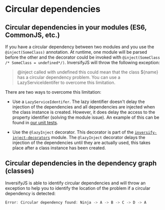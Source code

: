 # Circular dependencies

## Circular dependencies in your modules (ES6, CommonJS, etc.)

If you have a circular dependency between two modules and you use the `@inject(SomeClass)` annotation. At runtime, one module will be parsed before the other and the decorator could be invoked with `@inject(SomeClass /* SomeClass = undefined*/)`. InversifyJS will throw the following exception:

> @inject called with undefined this could mean that the class \${name} has a circular dependency problem. You can use a LazyServiceIdentifer to overcome this limitation.

There are two ways to overcome this limitation:

-   Use a `LazyServiceIdentifer`. The lazy identifier doesn't delay the injection of the dependencies and all dependencies are injected when the class instance is created. However, it does delay the access to the property identifier (solving the module issue). An example of this can be found in [our unit tests](https://github.com/krzkaczor/InversifyJS/blob/a53bf2cbee65803b197998c1df496c3be84731d9/test/inversify.test.ts#L236-L300).

-   Use the `@lazyInject` decorator. This decorator is part of the [`inversify-inject-decorators`](https://github.com/inversify/inversify-inject-decorators) module. The `@lazyInject` decorator delays the injection of the dependencies until they are actually used, this takes place after a class instance has been created.

## Circular dependencies in the dependency graph (classes)

InversifyJS is able to identify circular dependencies and will throw an exception to help you to identify the location of the problem if a circular dependency is detected:

```ts
Error: Circular dependency found: Ninja -> A -> B -> C -> D -> A
```

